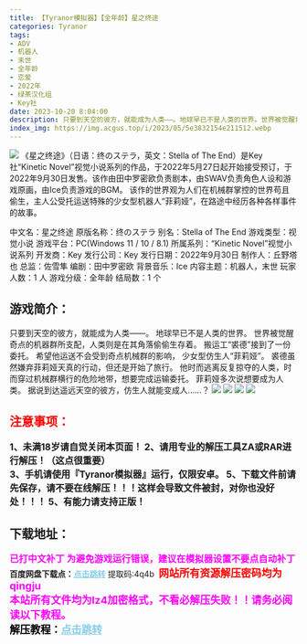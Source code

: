 ```yaml
---
title: 【Tyranor模拟器】【全年龄】星之终途
categories: Tyranor
tags:
- ADV
- 机器人
- 末世
- 全年龄
- 恋爱
- 2022年
- 绿茶汉化组
- Key社
date: 2023-10-20 8:04:00
description: 只要到天空的彼方，就能成为人类――。地球早已不是人类的世界。世界被觉醒奇点的机器群所支配，人类则是在其角落偷偷生存着。
index_img: https://img.acgus.top/i/2023/05/5e3832154e211512.webp
---
```

![](https://img.acgus.top/i/2023/05/5e3832154e211512.webp)
《星之终途》（日语：终のステラ，英文：Stella of The End）是Key社“Kinetic Novel”视觉小说系列的作品，于2022年5月27日起开始接受预订，于2022年9月30日发售。该作由田中罗密欧负责剧本，由SWAV负责角色人设和游戏原画，由Ice负责游戏的BGM。
该作的世界观为人们在机械群掌控的世界苟且偷生，主人公受托运送特殊的少女型机器人“菲莉娅”，在路途中经历各种各样事件的故事。

中文名：星之终途 
原版名称：终のステラ
别名：Stella of The End
游戏类型：视觉小说
游戏平台：PC(Windows 11 / 10 / 8.1)
所属系列：“Kinetic Novel”视觉小说系列
开发商：Key
发行公司：Key
发行日期：2022年9月30日
制作人：丘野塔也
总监：佐雪隼
编剧：田中罗密欧
背景音乐：Ice
内容主题：机器人，末世
玩家人数：1 人
游戏分级：全年龄
结局数：1 个

## 游戏简介：
只要到天空的彼方，就能成为人类――。
地球早已不是人类的世界。
世界被觉醒奇点的机器群所支配，人类则是在其角落偷偷生存着。
搬运工“裘德”接到了一份委托。
希望他运送不会受到奇点机械群的影响， 少女型仿生人“菲莉娅”。
裘德虽然嫌弃菲莉娅天真的行动，但还是开始了旅行。
他时而逃离反复掠夺的人类，时而穿过机械群横行的危险地带，想要完成运输委托。
菲莉娅多次说想要成为人类。
据说到达遥远天空的彼方，仿生人就能变成人……？
![](https://img.acgus.top/i/2023/05/d67fcc60ca211535.webp)
![](https://img.acgus.top/i/2023/05/a6b92ae48b211526.webp)
![](https://img.acgus.top/i/2023/05/1f0d0f1ddf211520.webp)
![](https://img.acgus.top/i/2023/05/d67fcc60ca211535.webp)





## <font color=#FF0000 >注意事项：</font>
<font size=3><b>1、未满18岁请自觉关闭本页面！
2、请用专业的解压工具ZA或RAR进行解压！（这点很重要）           
3、手机请使用『Tyranor模拟器』运行，仅限安卓。
5、下载文件前请先保存，请不要在线解压！！！这样会导致文件被封，对你也没好处！！！
5、有能力请支持正版！</b></font>

## 下载地址：
<font color=#FF00FF size=3><b>已打中文补丁</b></font>
<font color=#FF00FF size=3>**为避免游戏运行错误，建议在模拟器设置不要点自动补丁**</font>
<b>百度网盘下载点：</b><a href="https://pan.baidu.com/s/13g-ud_4tXKsFI9ReMHj3Yg?pwd=4q4b" style="color: #87CEEB;"><b>点击跳转</b></a> 提取码:4q4b
<a style="padding: 0" href="https://post.qingju.org/AD/"><img style="max-width:100%" src="https://img.acgus.top/i/2024/07/478f689b8021d8d499ab43d21acf137a.gif" alt=""></a>
<b><font color=#FF0000 size=4>网站所有资源解压密码均为</b></font><b><font color=#FF00FF size=4>qingju</font><font color=#FF0000 ></font></b><br><b><font color=#FF00FF size=4>本站所有文件均为lz4加密格式，不看必解压失败！！请务必阅读以下教程。</b></font><br><b><font color=#000 size=4>解压教程：</b><a href="https://post.qingju.org/tutorial/000/" style="color: #87CEEB;"><b>点击跳转</b></a>